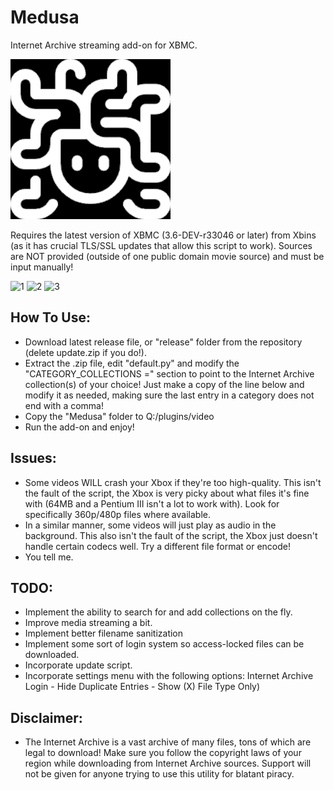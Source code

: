 # Medusa
Internet Archive streaming add-on for XBMC. 

![1](release/default.tbn)

Requires the latest version of XBMC (3.6-DEV-r33046 or later) from Xbins (as it has crucial TLS/SSL updates that allow this script to work). Sources are NOT provided (outside of one public domain movie source) and must be input manually!

![1](screenshots/1.bmp)
![2](screenshots/2.bmp)
![3](screenshots/3.bmp)

## How To Use:
- Download latest release file, or "release" folder from the repository (delete update.zip if you do!).
- Extract the .zip file, edit "default.py" and modify the "CATEGORY_COLLECTIONS =" section to point to the Internet Archive collection(s) of your choice! Just make a copy of the line below and modify it as needed, making sure the last entry in a category does not end with a comma!
- Copy the "Medusa" folder to Q:/plugins/video
- Run the add-on and enjoy!

## Issues:
- Some videos WILL crash your Xbox if they're too high-quality. This isn't the fault of the script, the Xbox is very picky about what files it's fine with (64MB and a Pentium III isn't a lot to work with). Look for specifically 360p/480p files where available.
- In a similar manner, some videos will just play as audio in the background. This also isn't the fault of the script, the Xbox just doesn't handle certain codecs well. Try a different file format or encode!
- You tell me.

## TODO:
- Implement the ability to search for and add collections on the fly.
- Improve media streaming a bit.
- Implement better filename sanitization
- Implement some sort of login system so access-locked files can be downloaded.
- Incorporate update script.
- Incorporate settings menu with the following options: Internet Archive Login - Hide Duplicate Entries - Show (X) File Type Only)

## Disclaimer:
- The Internet Archive is a vast archive of many files, tons of which are legal to download! Make sure you follow the copyright laws of your region while downloading from Internet Archive sources. Support will not be given for anyone trying to use this utility for blatant piracy. 
